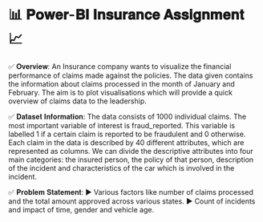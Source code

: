# 📊 𝐏𝐨𝐰𝐞𝐫-𝐁𝐈 𝐈𝐧𝐬𝐮𝐫𝐚𝐧𝐜𝐞 𝐀𝐬𝐬𝐢𝐠𝐧𝐦𝐞𝐧𝐭 📈


✅ 𝐎𝐯𝐞𝐫𝐯𝐢𝐞𝐰:
An Insurance company wants to visualize the financial performance of claims made against the policies. The data given contains the information about claims processed in the month of January and February. The aim is to plot visualisations which will provide a quick overview of claims data to the leadership.


✅ 𝐃𝐚𝐭𝐚𝐬𝐞𝐭 𝐈𝐧𝐟𝐨𝐫𝐦𝐚𝐭𝐢𝐨𝐧:
The data consists of 1000 individual claims. The most important variable of interest is fraud_reported. This variable is labelled 1 if a certain claim is reported to be fraudulent and 0 otherwise. Each claim in the data is described by 40 different attributes, which are represented as columns. We can divide the descriptive attributes into four main categories: the insured person, the policy of that person, description of the incident and characteristics of the car which is involved in the incident.


✅ 𝐏𝐫𝐨𝐛𝐥𝐞𝐦 𝐒𝐭𝐚𝐭𝐞𝐦𝐞𝐧𝐭:
▶️ Various factors like number of claims processed and the total amount approved across various states.
▶️ Count of incidents and impact of time, gender and vehicle age.

